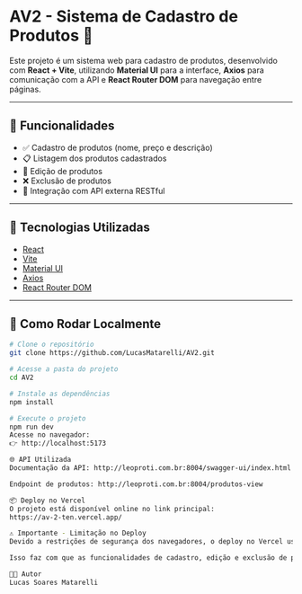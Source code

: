 # AV2 - Sistema de Cadastro de Produtos 🛒

Este projeto é um sistema web para cadastro de produtos, desenvolvido com **React + Vite**, utilizando **Material UI** para a interface, **Axios** para comunicação com a API e **React Router DOM** para navegação entre páginas.

---

## 🔧 Funcionalidades

- ✅ Cadastro de produtos (nome, preço e descrição)
- 📋 Listagem dos produtos cadastrados
- 📝 Edição de produtos
- ❌ Exclusão de produtos
- 🔗 Integração com API externa RESTful

---

## 🧪 Tecnologias Utilizadas

- [React](https://reactjs.org/)
- [Vite](https://vitejs.dev/)
- [Material UI](https://mui.com/)
- [Axios](https://axios-http.com/)
- [React Router DOM](https://reactrouter.com/)

---

## 🚀 Como Rodar Localmente

```bash
# Clone o repositório
git clone https://github.com/LucasMatarelli/AV2.git

# Acesse a pasta do projeto
cd AV2

# Instale as dependências
npm install

# Execute o projeto
npm run dev
Acesse no navegador:
👉 http://localhost:5173

🌐 API Utilizada
Documentação da API: http://leoproti.com.br:8004/swagger-ui/index.html

Endpoint de produtos: http://leoproti.com.br:8004/produtos-view

📦 Deploy no Vercel
O projeto está disponível online no link principal:
https://av-2-ten.vercel.app/

⚠️ Importante - Limitação no Deploy
Devido a restrições de segurança dos navegadores, o deploy no Vercel usa HTTPS, enquanto a API externa disponível usa HTTP, o que causa um bloqueio de requisição chamado Mixed Content.

Isso faz com que as funcionalidades de cadastro, edição e exclusão de produtos não funcionem no ambiente online por causa dessa restrição, mesmo que funcionem perfeitamente no ambiente local.

👨‍💻 Autor
Lucas Soares Matarelli
